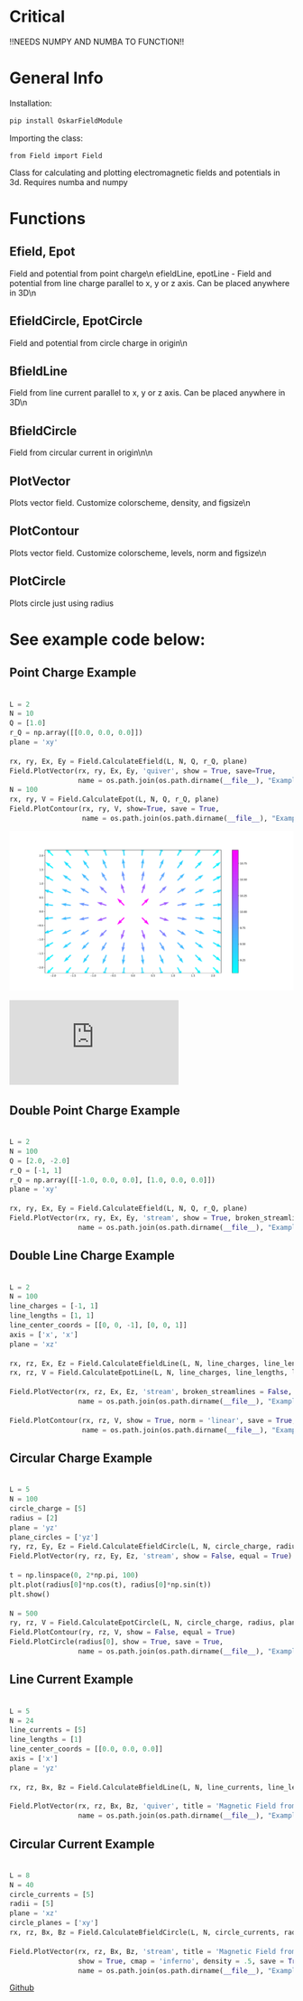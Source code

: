 # Critical
!!NEEDS NUMPY AND NUMBA TO FUNCTION!!

# General Info
Installation:
```python
pip install OskarFieldModule

```
Importing the class:
```
from Field import Field
```

Class for calculating and plotting electromagnetic fields and potentials in 3d. Requires numba and numpy

# Functions

## Efield, Epot
Field and potential from point charge\n
efieldLine, epotLine - Field and potential from line charge parallel to x, y or z axis. Can be placed anywhere in 3D\n


## EfieldCircle, EpotCircle 
Field and potential from circle charge in origin\n

## BfieldLine
Field from line current parallel to x, y or z axis. Can be placed anywhere in 3D\n

## BfieldCircle
Field from circular current in origin\n\n

## PlotVector
Plots vector field. Customize colorscheme, density, and figsize\n

## PlotContour
Plots vector field. Customize colorscheme, levels, norm and figsize\n

## PlotCircle
Plots circle just using radius
    
# See example code below:


## Point Charge Example
```python

L = 2
N = 10
Q = [1.0]
r_Q = np.array([[0.0, 0.0, 0.0]])
plane = 'xy'

rx, ry, Ex, Ey = Field.CalculateEfield(L, N, Q, r_Q, plane)
Field.PlotVector(rx, ry, Ex, Ey, 'quiver', show = True, save=True, 
                 name = os.path.join(os.path.dirname(__file__), "Example_Figures", "PointCharge.pdf"))
N = 100
rx, ry, V = Field.CalculateEpot(L, N, Q, r_Q, plane)
Field.PlotContour(rx, ry, V, show=True, save = True, 
                  name = os.path.join(os.path.dirname(__file__), "Example_Figures", "PointChargeContour.pdf"))
```
<img src="https://github.com/Oskar-Idland/Oskar-Field-Module/blob/main/ELMAG_Module/src/Example_Figures/PointCharge.pdf" alt="Point Charge" title="Point Charge">


![Point Charge](https://github.com/Oskar-Idland/Oskar-Field-Module/blob/main/ELMAG_Module/src/Example_Figures/PointCharge.pdf?raw=true "Point Charge")
## Double Point Charge Example
```python     

L = 2
N = 100
Q = [2.0, -2.0]
r_Q = [-1, 1]
r_Q = np.array([[-1.0, 0.0, 0.0], [1.0, 0.0, 0.0]])
plane = 'xy'

rx, ry, Ex, Ey = Field.CalculateEfield(L, N, Q, r_Q, plane)
Field.PlotVector(rx, ry, Ex, Ey, 'stream', show = True, broken_streamlines = False, save = True, 
                 name = os.path.join(os.path.dirname(__file__), "Example_Figures", "DoublePointCharge.pdf"))
```
## Double Line Charge Example
```python       

L = 2
N = 100
line_charges = [-1, 1]
line_lengths = [1, 1]
line_center_coords = [[0, 0, -1], [0, 0, 1]]
axis = ['x', 'x']
plane = 'xz'

rx, rz, Ex, Ez = Field.CalculateEfieldLine(L, N, line_charges, line_lengths, line_center_coords, axis, plane)
rx, rz, V = Field.CalculateEpotLine(L, N, line_charges, line_lengths, line_center_coords, axis, plane)

Field.PlotVector(rx, rz, Ex, Ez, 'stream', broken_streamlines = False, show = True, save = True, 
                 name = os.path.join(os.path.dirname(__file__), "Example_Figures", "DoubleLineCharge.pdf"))

Field.PlotContour(rx, rz, V, show = True, norm = 'linear', save = True, 
                  name = os.path.join(os.path.dirname(__file__), "Example_Figures", "DoubleLineChargeContour.pdf"))
```
## Circular Charge Example
```python

L = 5
N = 100
circle_charge = [5]
radius = [2]
plane = 'yz'
plane_circles = ['yz']
ry, rz, Ey, Ez = Field.CalculateEfieldCircle(L, N, circle_charge, radius, plane, plane_circles)
Field.PlotVector(ry, rz, Ey, Ez, 'stream', show = False, equal = True)

t = np.linspace(0, 2*np.pi, 100)
plt.plot(radius[0]*np.cos(t), radius[0]*np.sin(t))
plt.show()

N = 500
ry, rz, V = Field.CalculateEpotCircle(L, N, circle_charge, radius, plane, plane_circles)
Field.PlotContour(ry, rz, V, show = False, equal = True)
Field.PlotCircle(radius[0], show = True, save = True, 
                 name = os.path.join(os.path.dirname(__file__), "Example_Figures", "CircularCharge.pdf"))
```
## Line Current Example
```python

L = 5
N = 24
line_currents = [5]
line_lengths = [1]
line_center_coords = [[0.0, 0.0, 0.0]]
axis = ['x']
plane = 'yz'

rx, rz, Bx, Bz = Field.CalculateBfieldLine(L, N, line_currents, line_lengths, line_center_coords, axis, plane)

Field.PlotVector(rx, rz, Bx, Bz, 'quiver', title = 'Magnetic Field from Line Current', show = True, save = True, 
                 name = os.path.join(os.path.dirname(__file__), "Example_Figures", "LineCurrent.pdf"))
```
## Circular Current Example
```python

L = 8
N = 40
circle_currents = [5]
radii = [5]
plane = 'xz'
circle_planes = ['xy']
rx, rz, Bx, Bz = Field.CalculateBfieldCircle(L, N, circle_currents, radii, plane, circle_planes)

Field.PlotVector(rx, rz, Bx, Bz, 'stream', title = 'Magnetic Field from Circular Line Current', broken_streamlines=False, 
                 show = True, cmap = 'inferno', density = .5, save = True, 
                 name = os.path.join(os.path.dirname(__file__), "Example_Figures", "CircularCurrent.pdf"))
```

[Github](https://github.com/Oskar-Idland/Oskar-Field-Module)

